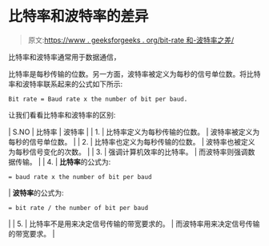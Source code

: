 # 比特率和波特率的差异

> 原文:[https://www . geeksforgeeks . org/bit-rate 和-波特率之差/](https://www.geeksforgeeks.org/difference-btween-bit-rate-and-baud-rate/)

比特率和波特率通常用于数据通信，

比特率是每秒传输的位数。另一方面，波特率被定义为每秒的信号单位数。将比特率和波特率联系起来的公式如下所示:

```
Bit rate = Baud rate x the number of bit per baud. 
```

让我们看看比特率和波特率的区别:

| S.NO | 比特率 | 波特率 |
| 1. | 比特率定义为每秒传输的位数。 | 波特率被定义为每秒的信号单位数。 |
| 2. | 比特率也定义为每秒传输的位数。 | 波特率也被定义为每秒信号变化的次数。 |
| 3. | 强调计算机效率的比特率。 | 而波特率则强调数据传输。 |
| 4. | **比特率**的公式为:

```
= baud rate x the number of bit per baud 
```

 | **波特率**的公式为:

```
= bit rate / the number of bit per baud 
```

 |
| 5. | 比特率不是用来决定信号传输的带宽要求的。 | 而波特率用来决定信号传输的带宽要求。 |